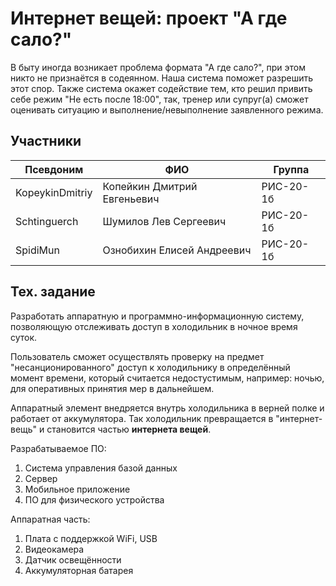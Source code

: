 # Интернет вещей: проект "А где сало?"

В быту иногда возникает проблема формата "А где сало?", при этом никто не признаётся в содеянном. Наша система поможет разрешить этот спор. Также система окажет содействие тем, кто решил привить себе режим "Не есть после 18:00", так, тренер или супруг(а) сможет оценивать ситуацию и выполнение/невыполнение заявленного режима.

## Участники

Псевдоним | ФИО | Группа
--- | --- | ---
KopeykinDmitriy | Копейкин Дмитрий Евгеньевич | РИС-20-1б
Schtinguerch | Шумилов Лев Сергеевич | РИС-20-1б
SpidiMun | Ознобихин Елисей Андреевич | РИС-20-1б


## Тех. задание

Разработать аппаратную и программно-информационную систему, позволяющую отслеживать доступ в холодильник в ночное время суток.

Пользователь сможет осуществлять проверку на предмет "несанционированного" доступ к холодильнику в определённый момент времени, который считается недостустимым, например: ночью, для оперативных принятия мер в дальнейшем.

Аппаратный элемент внедряется внутрь холодильника в верней полке и работает от аккумулятора. Так холодильник превращается в "интернет-вещь" и становится частью **интернета вещей**.

Разрабатываемое ПО:
1. Система управления базой данных
2. Сервер
3. Мобильное приложение
4. ПО для физического устройства

Аппаратная часть:
1. Плата с поддержкой WiFi, USB
2. Видеокамера
3. Датчик освещённости
4. Аккумуляторная батарея
